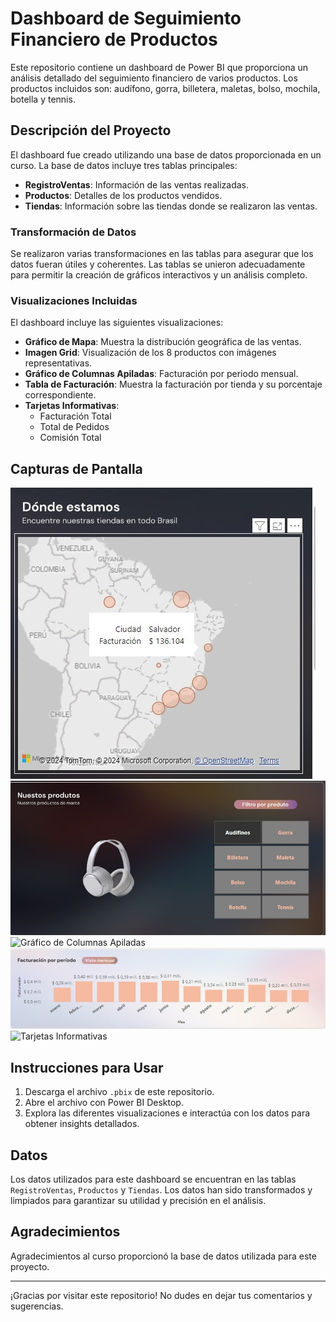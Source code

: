 # Dashboard de Seguimiento Financiero de Productos

Este repositorio contiene un dashboard de Power BI que proporciona un análisis detallado del seguimiento financiero de varios productos. Los productos incluidos son: audífono, gorra, billetera, maletas, bolso, mochila, botella y tennis.

## Descripción del Proyecto

El dashboard fue creado utilizando una base de datos proporcionada en un curso. La base de datos incluye tres tablas principales:
- **RegistroVentas**: Información de las ventas realizadas.
- **Productos**: Detalles de los productos vendidos.
- **Tiendas**: Información sobre las tiendas donde se realizaron las ventas.

### Transformación de Datos

Se realizaron varias transformaciones en las tablas para asegurar que los datos fueran útiles y coherentes. Las tablas se unieron adecuadamente para permitir la creación de gráficos interactivos y un análisis completo.

### Visualizaciones Incluidas

El dashboard incluye las siguientes visualizaciones:
- **Gráfico de Mapa**: Muestra la distribución geográfica de las ventas.
- **Imagen Grid**: Visualización de los 8 productos con imágenes representativas.
- **Gráfico de Columnas Apiladas**: Facturación por periodo mensual.
- **Tabla de Facturación**: Muestra la facturación por tienda y su porcentaje correspondiente.
- **Tarjetas Informativas**:
  - Facturación Total
  - Total de Pedidos
  - Comisión Total

## Capturas de Pantalla

![Mapa de Ventas](images/Mapa.jpeg)
![Grid de Imágenes](images/ImagenProducto.png.jpeg)
![Gráfico de Columnas Apiladas](imagines/GraáficoFacturacións.jpeg)
![Tabla de Facturación](images/GráficoFacturación.png.jpeg)
![Tarjetas Informativas](imagines/TarjetasInformativas.jpeg)

## Instrucciones para Usar

1. Descarga el archivo `.pbix` de este repositorio.
2. Abre el archivo con Power BI Desktop.
3. Explora las diferentes visualizaciones e interactúa con los datos para obtener insights detallados.

## Datos

Los datos utilizados para este dashboard se encuentran en las tablas `RegistroVentas`, `Productos` y `Tiendas`. Los datos han sido transformados y limpiados para garantizar su utilidad y precisión en el análisis.

## Agradecimientos

Agradecimientos al curso proporcionó la base de datos utilizada para este proyecto.

---

¡Gracias por visitar este repositorio! No dudes en dejar tus comentarios y sugerencias.
